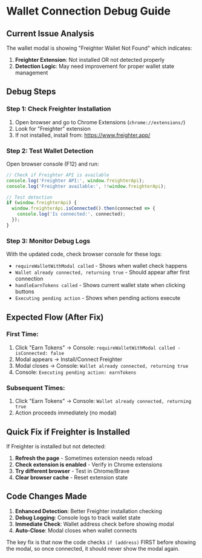 # Wallet Connection Debug Guide

## Current Issue Analysis

The wallet modal is showing "Freighter Wallet Not Found" which indicates:

1. **Freighter Extension**: Not installed OR not detected properly
2. **Detection Logic**: May need improvement for proper wallet state management

## Debug Steps

### Step 1: Check Freighter Installation
1. Open browser and go to Chrome Extensions (`chrome://extensions/`)
2. Look for "Freighter" extension
3. If not installed, install from: https://www.freighter.app/

### Step 2: Test Wallet Detection
Open browser console (F12) and run:
```javascript
// Check if Freighter API is available
console.log('Freighter API:', window.freighterApi);
console.log('Freighter available:', !!window.freighterApi);

// Test detection
if (window.freighterApi) {
  window.freighterApi.isConnected().then(connected => {
    console.log('Is connected:', connected);
  });
}
```

### Step 3: Monitor Debug Logs
With the updated code, check browser console for these logs:
- `requireWalletWithModal called` - Shows when wallet check happens
- `Wallet already connected, returning true` - Should appear after first connection
- `handleEarnTokens called` - Shows current wallet state when clicking buttons
- `Executing pending action` - Shows when pending actions execute

## Expected Flow (After Fix)

### First Time:
1. Click "Earn Tokens" → Console: `requireWalletWithModal called - isConnected: false`
2. Modal appears → Install/Connect Freighter
3. Modal closes → Console: `Wallet already connected, returning true`
4. Console: `Executing pending action: earnTokens`

### Subsequent Times:
1. Click "Earn Tokens" → Console: `Wallet already connected, returning true`
2. Action proceeds immediately (no modal)

## Quick Fix if Freighter is Installed

If Freighter is installed but not detected:

1. **Refresh the page** - Sometimes extension needs reload
2. **Check extension is enabled** - Verify in Chrome extensions
3. **Try different browser** - Test in Chrome/Brave
4. **Clear browser cache** - Reset extension state

## Code Changes Made

1. **Enhanced Detection**: Better Freighter installation checking
2. **Debug Logging**: Console logs to track wallet state
3. **Immediate Check**: Wallet address check before showing modal
4. **Auto-Close**: Modal closes when wallet connects

The key fix is that now the code checks `if (address)` FIRST before showing the modal, so once connected, it should never show the modal again.
